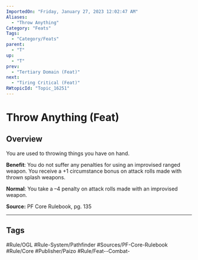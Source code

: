 ```yaml
---
ImportedOn: "Friday, January 27, 2023 12:02:47 AM"
Aliases:
  - "Throw Anything"
Category: "Feats"
Tags:
  - "Category/Feats"
parent:
  - "T"
up:
  - "T"
prev:
  - "Tertiary Domain (Feat)"
next:
  - "Tiring Critical (Feat)"
RWtopicId: "Topic_16251"
---
```

# Throw Anything (Feat)
## Overview
You are used to throwing things you have on hand.

**Benefit**: You do not suffer any penalties for using an improvised ranged weapon. You receive a +1 circumstance bonus on attack rolls made with thrown splash weapons.

**Normal**: You take a –4 penalty on attack rolls made with an improvised weapon.

**Source:** PF Core Rulebook, pg. 135


---
## Tags
#Rule/OGL #Rule-System/Pathfinder #Sources/PF-Core-Rulebook #Rule/Core #Publisher/Paizo #Rule/Feat--Combat-

